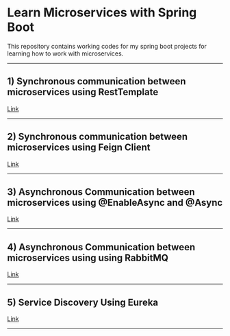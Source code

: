 # Learn Microservices with Spring Boot


This repository contains working codes for my spring boot projects for learning how to work with microservices.

<hr>

## 1) Synchronous communication between microservices using RestTemplate <br>
<a href="https://github.com/umang345/learn-microservices/tree/master/synchronous-communication-rest-template">Link</a>  
<hr>

## 2) Synchronous communication between microservices using Feign Client <br>
<a href="https://github.com/umang345/learn-microservices/tree/master/synchronous-communication-feign-client">Link</a>

<hr>

## 3) Asynchronous Communication between microservices using @EnableAsync and @Async <br>
<a href="https://github.com/umang345/learn-microservices/tree/master/asynchronous-communication-enable-async">Link</a>

<hr>

## 4) Asynchronous Communication between microservices using using RabbitMQ <br>
<a href="https://github.com/umang345/learn-microservices/tree/master/asynchronous-communication-rabbit-mq">Link</a>

<hr>

## 5) Service Discovery Using Eureka <br>
<a href="https://github.com/umang345/learn-microservices/tree/master/service-discovery-eureka">Link</a>

<hr>